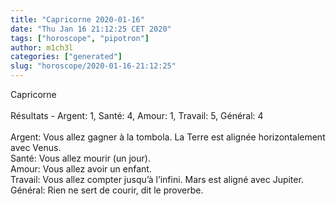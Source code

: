 ```yaml
---
title: "Capricorne 2020-01-16"
date: "Thu Jan 16 21:12:25 CET 2020"
tags: ["horoscope", "pipotron"]
author: m1ch3l
categories: ["generated"]
slug: "horoscope/2020-01-16-21:12:25"
---
```


Capricorne<br>
<br>
Résultats - Argent: 1, Santé: 4, Amour: 1, Travail: 5, Général: 4<br>
<br>
Argent:  Vous allez gagner à la tombola. La Terre est alignée horizontalement avec Venus.<br>
Santé:   Vous allez mourir (un jour). <br>
Amour:   Vous allez avoir un enfant. <br>
Travail: Vous allez compter jusqu’à l’infini. Mars est aligné avec Jupiter.<br>
Général: Rien ne sert de courir, dit le proverbe.<br>
